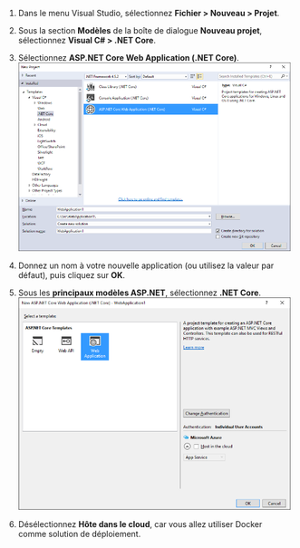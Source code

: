 1. Dans le menu Visual Studio, sélectionnez **Fichier > Nouveau > Projet**. 

1. Sous la section **Modèles** de la boîte de dialogue **Nouveau projet**, sélectionnez **Visual C# > .NET Core**.

1. Sélectionnez **ASP.NET Core Web Application (.NET Core)**. ![Boîte de dialogue Nouveau projet](./media/vs-docker-create-aspnetcore-app/create-new-project.png)

1. Donnez un nom à votre nouvelle application (ou utilisez la valeur par défaut), puis cliquez sur **OK**.

1. Sous les **principaux modèles ASP.NET**, sélectionnez **.NET Core**. ![Boîte de dialogue Nouveau projet ASP.NET](./media/vs-docker-create-aspnetcore-app/aspnet-core-template.png)

1. Désélectionnez **Hôte dans le cloud**, car vous allez utiliser Docker comme solution de déploiement.

<!---HONumber=AcomDC_0622_2016-->
